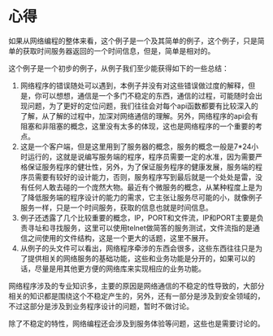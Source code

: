 # 心得

如果从网络编程的整体来看，这个例子是一个及其简单的例子，这个例子，只是简单的获取时间服务器返回的一个时间信息，但是，简单是相对的。

这个例子是一个初步的例子，从例子我们至少能获得如下的一些总结：

1. 网络程序的错误随处可以遇到，本例子并没有对这些错误做过度的解释，但是，你可以想想，通信是一个多门不稳定的东西，通信的过程，可能随时会出现问题，为了更好的定位问题，我们往往会对每个api函数都要有比较深入的了解，从了解的过程中，加深对网络通信的理解。另外，网络程序的api会有阻塞和非阻塞的概念，这里没有太多的体现，这也是网络程序的一个重要的考点。
2. 这是一个客户端，但是这里用到了服务器的概念，服务的概念一般是7*24小时运行的，这就是说编写服务端的程序，程序员需要一定的水准，因为需要严格保证服务程序的健壮性，另外，为了保证服务程序的健康发展，服务端的程序员需要有较好的设计能力，否则，服务程序写到最后就是一个处处是雷，没有任何人敢去碰的一个庞然大物。最近有个微服务的概念，从某种程度上是为了降低服务端的程序设计的能力的需求，它主张让服务尽可能的小，就像例子服务一样，只是一个时间服务，获取的信息也就是时间信息。
3. 例子还透露了几个比较重要的概念，IP，PORT和文件流，IP和PORT主要是负责寻址和寻找服务，这里可以使用telnet做简答的服务测试，文件流指的是通信之间使用的文件结构，这是一个更大的话题，这里不展开。
4. 从例子的头文件可以看出，网络程序牵涉的东西会很多，这些东西往往只是为了提供相关的网络服务的基础功能，这些和业务功能是分开的，如果可以的话，尽量是用其他更方便的网络库来实现相应的业务功能。

网络程序涉及的专业知识多，主要的原因是网络通信的不稳定的性导致的，大部分相关的知识都是围绕这个不稳定产生的，另外，还有一部分是涉及到安全领域的，不过这部分是涉及到业务程序设计的问题，暂时不做讨论。

除了不稳定的特性，网络编程还会涉及到服务体验等问题，这些也是需要讨论的。
